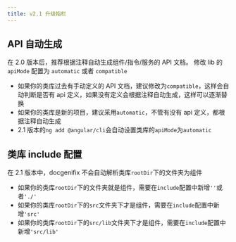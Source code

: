 ```yaml
---
title: v2.1 升级指栏
---
```


## API 自动生成

在 2.0 版本后，推荐根据注释自动生成组件/指令/服务的 API 文档。
修改 lib 的 `apiMode` 配置为 `automatic` 或者 `compatible`
- 如果你的类库过去有手动定义的 API 文档，建议修改为`compatible`，这样会自动判断是否有 api 定义，如果没有定义会根据注释自动生成，这样可以逐渐替换
- 如果你的类库是新的项目，建议采用`automatic`，不管有没有 api 定义，都根据注释自动生成
- 2.1 版本的`ng add @angular/cli`会自动设置类库的`apiMode`为`automatic`

## 类库 include 配置
在 2.1 版本中，docgenifix 不会自动解析类库`rootDir`下的文件夹为组件
- 如果你的类库`rootDir`下的文件夹就是组件，需要在`include`配置中新增`''`或者`'./'`
- 如果你的类库`rootDir`下的`src`文件夹下才是组件，需要在`include`配置中新增`'src'`
- 如果你的类库`rootDir`下的`src/lib`文件夹下才是组件，需要在`include`配置中新增`'src/lib'`
